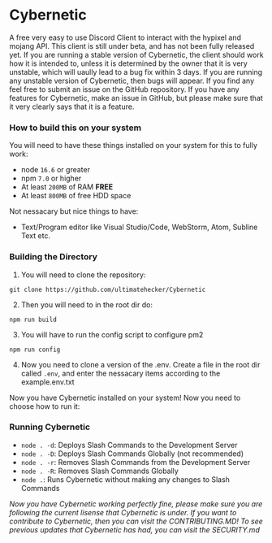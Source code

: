 # Cybernetic

A free very easy to use Discord Client to interact with the hypixel and mojang API. This client is still under beta, and has not been fully released yet. If you are running a stable version of Cybernetic, the client should work how it is intended to, unless it is determined by the owner that it is very unstable, which will uaully lead to a bug fix within 3 days. If you are running any unstable version of Cybernetic, then bugs will appear. If you find any feel free to submit an issue on the GitHub repository. If you have any features for Cybernetic, make an issue in GitHub, but please make sure that it very clearly says that it is a feature.

### How to build this on your system

You will need to have these things installed on your system for this to fully work:

- node `16.6` or greater
- npm `7.0` or higher
- At least `200MB` of RAM **FREE**
- At least `800MB` of free HDD space

Not nessacary but nice things to have:

- Text/Program editor like Visual Studio/Code, WebStorm, Atom, Subline Text etc.

### Building the Directory

1. You will need to clone the repository:

```git clone https://github.com/ultimatehecker/Cybernetic```

2. Then you will need to in the root dir do:

```npm run build```

3. You will have to run the config script to configure pm2 

```npm run config```

4. Now you need to clone a version of the .env. Create a file in the root dir called `.env`, and enter the nessacary items according to the example.env.txt

Now you have Cybernetic installed on your system! Now you need to choose how to run it:

### Running Cybernetic

- `node . -d`: Deploys Slash Commands to the Development Server
- `node . -D`: Deploys Slash Commands Globally (not recommended)
- `node . -r`: Removes Slash Commands from the Development Server
- `node . -R`: Removes Slash Commands Globally 
- `node .`: Runs Cybernetic without making any changes to Slash Commands

*Now you have Cybernetic working perfectly fine, please make sure you are following the current lisense that Cybernetic is under. If you want to contribute to 
Cybernetic, then you can visit the CONTRIBUTING.MD! To see previous updates that Cybernetic has had, you can visit the SECURITY.md*
